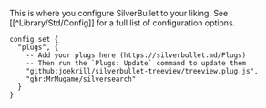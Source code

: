 This is where you configure SilverBullet to your liking. See [[^Library/Std/Config]] for a full list of configuration options.

```space-lua
config.set {
  "plugs", {
    -- Add your plugs here (https://silverbullet.md/Plugs)
    -- Then run the `Plugs: Update` command to update them
    "github:joekrill/silverbullet-treeview/treeview.plug.js",
    "ghr:MrMugame/silversearch"
  }
}
```
